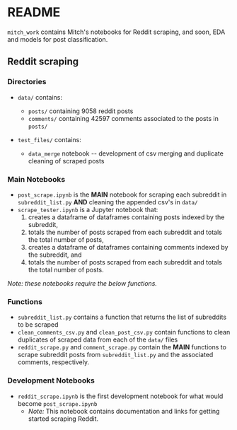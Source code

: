 # README

`mitch_work` contains Mitch's notebooks for Reddit scraping, and soon, EDA and models for post classification.

## Reddit scraping

### Directories

* `data/` contains:
    * `posts/` containing 9058 reddit posts
    * `comments/` containing 42597 comments associated to the posts in `posts/`

* `test_files/` contains:
    * `data_merge` notebook -- development of csv merging and duplicate cleaning of scraped posts

### Main Notebooks

* `post_scrape.ipynb` is the **MAIN** notebook for scraping each subreddit in `subreddit_list.py` **AND** cleaning the appended csv's in `data/`
* `scrape_tester.ipynb` is a Jupyter notebook that: 
    1. creates a dataframe of dataframes containing posts indexed by the subreddit,
    2. totals the number of posts scraped from each subreddit and totals the total number of posts,
    3. creates a dataframe of dataframes containing comments indexed by the subreddit, and
    4. totals the number of posts scraped from each subreddit and totals the total number of posts.

*Note: these notebooks require the below functions.*

### Functions

* `subreddit_list.py` contains a function that returns the list of subreddits to be scraped
* `clean_comments_csv.py` and `clean_post_csv.py` contain functions to clean duplicates of scraped data from each of the `data/` files
* `reddit_scrape.py` and `comment_scrape.py` contain the **MAIN** functions to scrape subreddit posts from `subreddit_list.py` and the associated comments, respectively.

### Development Notebooks

* `reddit_scrape.ipynb` is the first development notebook for what would become `post_scrape.ipynb`
    * *Note:* This notebook contains documentation and links for getting started scraping Reddit.

